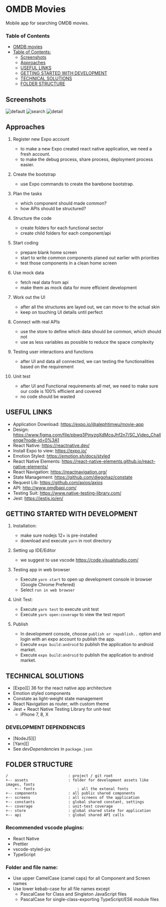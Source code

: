 # OMDB Movies

Mobile app for searching OMDB movies.

### Table of Contents

- [OMDB movies](#omdb-movies)
- [Table of Contents:](#table-of-contents)
  - [Screenshots](#screenshots)
  - [Approaches](#approaches)
  - [USEFUL LINKS](#useful-links)
  - [GETTING STARTED WITH DEVELOPMENT](#getting-started-with-development)
  - [TECHNICAL SOLUTIONS](#technical-solutions)
  - [FOLDER STRUCTURE](#folder-structure)

## Screenshots

![default](./assets/readme/default.png)
![search](./assets/readme/search.png)
![detail](./assets/readme/detail.png)

## Approaches

1. Register new Expo account

   - to make a new Expo created react native application, we need a fresh account.
   - to make the debug process, share process, deployment process easier.

2. Create the bootstrap

   - use Expo commands to create the barebone bootstrap.

3. Plan the tasks

   - which component should made common?
   - how APIs should be structured?

4. Structure the code

   - create folders for each functional sector
   - create child folders for each component/api

5. Start coding

   - prepare blank home screen
   - start to write common components planed out earlier with priorities
   - test those components in a clean home screen

6. Use mock data

   - fetch real data from api
   - make them as mock data for more efficient development

7. Work out the UI

   - after all the structures are layed out, we can move to the actual skin
   - keep on touching UI details until perfect

8. Connect with real APIs

   - use the store to define which data should be common, which should not
   - use as less variables as possible to reduce the space complexity

9. Testing user interactions and functions

   - after UI and data all connected, we can testing the functionalities based on the requirement

10. Unit test
    - after UI and Functional requirements all met, we need to make sure our code is 100% efficient and covered
    - no code should be wasted

## USEFUL LINKS

- Application Download: https://expo.io/@alephtimwu/movie-app
- Design: https://www.figma.com/file/pbwq3PjnyzgXdMcqJhf2n7/SC_Video_Challenge?node-id=0%3A1
- React Native: https://reactnative.dev/
- Install Expo to view: https://expo.io/
- Emotion Styled: https://emotion.sh/docs/styled
- React Native Elements: https://react-native-elements.github.io/react-native-elements/
- React Navigation: https://reactnavigation.org/
- State Management: https://github.com/diegohaz/constate
- Request Lib: https://github.com/axios/axios
- API: http://www.omdbapi.com/
- Testing Suit: https://www.native-testing-library.com/
- Jest: https://jestjs.io/en/

## GETTING STARTED WITH DEVELOPMENT

1. Installation:

   - make sure nodejs 12+ is pre-installed
   - download and execute `yarn` in root directory

2. Setting up IDE/Editor

   - we suggest to use vscode https://code.visualstudio.com/

3. Testing app in web browser

   - Execute `yarn start` to open up development console in browser (Google Chrome Prefered)
   - Select `run in web browser`

4. Unit Test:

   - Execute `yarn test` to execute unit test
   - Execute `yarn open:coverage` to view the test report

5. Publish
   - In development console, choose `publish or republish..` option and login with an expo account to publish the app.
   - Execute `expo build:android` to publish the application to android market.
   - Execute `expo build:android` to publish the application to android market.

## TECHNICAL SOLUTIONS

- [Expo][] 36 for the react native app architecture
- Emotion styled components
- Constate as light-weight state management
- React Navigation as router, with custom theme
- Jest + React Native Testing Library for unit-test
  - iPhone 7, 8, X

### DEVELOPMENT DEPENDENCIES

- [NodeJS][]
- [Yarn][]
- See _devDependencies_ in `package.json`

## FOLDER STRUCTURE

    /                           : project / git root
    +-- assets                  : folder for development assets like images, fonts
        +-- fonts                   : all the extenal fonts
    +-- components              : all public shared components
    +-- screens                 : all screens of the application
    +-- constants               : global shared constant, settings
    +-- coverage                : unit-test coverage
    +-- store                   : global shared state for application
    +-- api                     : global shared API calls

### Recommended vscode plugins:

- React Native
- Prettier
- vscode-styled-jsx
- TypeScript

### Folder and file name:

- Use upper CamelCase (camel caps) for all Component and Screen names
- Use lower kebab-case for all file names except
  - PascalCase for Class and Singleton JavaScript files
  - PascalCase for single-class-exporting TypeScript/ES6 module files
